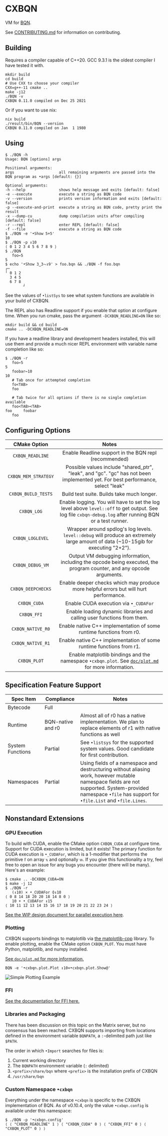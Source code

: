 # CXBQN

VM for [BQN](https://mlochbaum.github.io/BQN/).

See [CONTRIBUTING.md](./CONTRIBUTING.md) for information on contributing.

## Building

Requires a compiler capable of C++20.
GCC 9.3.1 is the oldest compiler I have tested it with.

```console
mkdir build
cd build
# Use CXX to choose your compiler
CXX=g++-11 cmake ..
make -j12
./BQN -v
CXBQN 0.11.0 compiled on Dec 25 2021
```

Or if you want to use nix:
```
nix build
./result/bin/BQN --version
CXBQN 0.11.0 compiled on Jan  1 1980
```

## Using

```
$ ./BQN -h
Usage: BQN [options] args

Positional arguments:
args                   	all remaining arguments are passed into the BQN program as •args [default: {}]

Optional arguments:
-h --help              	shows help message and exits [default: false]
-e --execute           	execute a string as BQN code
-v --version           	prints version information and exits [default: false]
-p --execute-and-print 	execute a string as BQN code, pretty print the result
-x --dump-cu           	dump compilation units after compiling [default: false]
-r --repl              	enter REPL [default: false]
-f --file              	execute a string as BQN code
$ ./BQN -e '•Show 5+5'
10
$ ./BQN -p ↕10
⟨ 0 1 2 3 4 5 6 7 8 9 ⟩
$ ./BQN
   foo←5
5
$ echo '•Show 3‿3⥊↕9' > foo.bqn && ./BQN -f foo.bqn
┌─
╵ 0 1 2
  3 4 5
  6 7 8
        ┘
```

See the values of `•listSys` to see what system functions are available in your build of CXBQN.

The REPL also has Readline support if you enable that option at configure time.
When you run cmake, pass the argument `-DCXBQN_READLINE=ON` like so:
```console
mkdir build && cd build
cmake .. -DCXBQN_READLINE=ON
```

If you have a readline library and development headers installed, this will use
them and provide a much nicer REPL environment with variable name completion
like so:

```
$ ./BQN -r
   foo←5
5
   foobar←10
10
   # Tab once for attempted completion
   fo<TAB>
   foo

   # Tab twice for all options if there is no single completion available
   foo<TAB><TAB>
foo     foobar
   foo
```

## Configuring Options

|     CMake Option     |                                                                          Notes                                                                          |
|:--------------------:|:-------------------------------------------------------------------------------------------------------------------------------------------------------:|
| `CXBQN_READLINE`     | Enable Readline support in the BQN repl (recommended)                                                                                                   |
| `CXBQN_MEM_STRATEGY` | Possible values include "shared_ptr", "leak", and "gc". "gc" has not been implemented yet. For best performance, select "leak"                          |
| `CXBQN_BUILD_TESTS`  | Build test suite. Builds take much longer.                                                                                                              |
| `CXBQN_LOG`          | Enable logging. You will have to set the log level above `level::off` to get output. See log file `cxbqn-debug.log` after running BQN or a test runner. |
| `CXBQN_LOGLEVEL`     | Wrapper around spdlog's log levels. `level::debug` will produce an extremely large amount of data (~10-15gib for executing "2+2").                      |
| `CXBQN_DEBUG_VM`     | Output VM debugging information, including the opcode being executed, the program counter, and any opcode arguments.                                    |
| `CXBQN_DEEPCHECKS`   | Enable deeper checks which may produce more helpful errors but will hurt performance.                                                                   |
| `CXBQN_CUDA`         | Enable CUDA execution via `•_CUDAFor`                                                                                                                   |
| `CXBQN_FFI`          | Enable loading dynamic libraries and calling user functions from them.                                                                                  |
| `CXBQN_NATIVE_R0`    | Enable native C++ implementation of some runtime functions from r0.                                                                                     |
| `CXBQN_NATIVE_R1`    | Enable native C++ implementation of some runtime functions from r1.                                                                                     |
| `CXBQN_PLOT`    | Enable matplotlib bindings and the namespace `•cxbqn.plot`. See [`doc/plot.md`](doc/plot.md) for more information.                                                                                     |

## Specification Feature Support

| Spec Item          | Compliance      | Notes                                                                                                                                        |
|--------------------|-----------------|----------------------------------------------------------------------------------------------------------------------------------------------|
| Bytecode           | Full            |                                                                                                                                              |
| Runtime            | BQN-native and r0 | Almost all of r0 has a native implementation. We plan to replace elements of r1 with native functions as well                                                                                 |
| System Functions   | Partial         | See `•listsys` for the supported system values. Good candidate for first contribution.                                                       |
| Namespaces         | Partial         | Using fields of a namespace and destructuring without aliasing work, however mutable namespace fields are not supported. System-provided namespace `•file` has support for `•file.List` and `•file.Lines`.                    |

## Nonstandard Extensions

### GPU Execution

To build with CUDA, enable the CMake option `CXBQN_CUDA` at configure time.
Support for CUDA execution is limited, but it exists!
The primary function for CUDA execution is `•_CUDAFor`, which is a 1-modifier
that performs the primitive `𝕗` on array `𝕩` and optionally `𝕨`.
If you give this functionality a try, feel free to open an issue for any bugs you encounter (there will be many).
Here's an example:

```console
$ cmake .. -DCXBQN_CUDA=ON
$ make -j 12
$ ./BQN -r
   (↕10) × •_CUDAFor ⌽↕10
⟨ 0 8 14 18 20 20 18 14 8 0 ⟩
   10 + •_CUDAFor ↕15
⟨ 10 11 12 13 14 15 16 17 18 19 20 21 22 23 24 ⟩
```

[See the WIP design document for parallel execution here](./doc/GPU.md).

<!--
|      Extension     | Completion |                                                                     Notes                                                                    |
|:------------------:|:----------:|:--------------------------------------------------------------------------------------------------------------------------------------------:|
| GPU Execution      | Partial       | Plan to add support for primitive operations on data values (chars, numbers, strings, and arrays of any of these) on GPUs in the near future |
| Threaded Execution | None       | Same plan as above. Needs more discussion                                                                                                    |
| Libraries and Packaging | None       | There has been much discussion on this topic in the Matrix server, but little consensus has been reached. The first library-related feature CXBQN will support will likely look like `strings←•Import "←strings.bqn"` where `strings.bqn` is the strings library from Marshall's [bqn-libs repository](https://github.com/mlochbaum/bqn-libs). This will likely become a *standard library* of sorts, once consensus is reached. The first character of the string argument passed to `•Import` will have some special meaning indicating that the BQN VM ought to look in some special location (eg all directories in the environment variable `$BQNPATH`) or perform some operation before importing the specified library. |
-->

### Plotting

CXBQN supports bindings to matplotlib via [the matplotlib-cpp](https://github.com/lava/matplotlib-cpp) library.
To enable plotting, enable the CMake option `CXBQN_PLOT`.
You must have Python, matplotlib, and numpy installed.

[See `doc/plot.md` for more information.](doc/plot.md)

```console
BQN -e '•cxbqn.plot.Plot ↕10⋄•cxbqn.plot.Show@'
```
![Simple Plotting Example](doc/img/simple_line_graphs.png)

### FFI

[See the documentation for FFI here.](doc/FFI.md)

### Libraries and Packaging

There has been discussion on this topic on the Matrix server, but no consensus has been reached.
CXBQN supports importing from locations defined in the environment variable `BQNPATH`, a `:`-delimited path just like `$PATH`.

The order in which `•Import` searches for files is:

1. Current working directory
1. The `BQNPATH` environment variable (`:` delimited)
1. `<prefix>/share/bqn` where `<prefix>` is the installation prefix of CXBQN
1. `/usr/share/bqn`

<!--
The first character of the string argument passed to `•Import` will have some special meaning indicating that the BQN VM ought to look in some special location (eg all directories in the environment variable `$BQNPATH`) or perform some operation before importing the specified library.
-->

### Custom Namespace `•cxbqn`

Everything under the namespace `•cxbqn` is specific to the CXBQN implementation of BQN.
As of v0.10.4, only the value `•cxbqn.config` is available under this namespace:

```console
$ ./BQN -p '•cxbqn.config'
⟨ ⟨ "CXBQN_READLINE" 1 ⟩ ⟨ "CXBQN_CUDA" 0 ⟩ ⟨ "CXBQN_FFI" 0 ⟩ ⟨ "CXBQN_PLOT" 0 ⟩ ⟩
```
